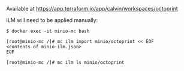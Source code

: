 Available at https://app.terraform.io/app/calvin/workspaces/octoprint

ILM will need to be applied manually:

```console
$ docker exec -it minio-mc bash

[root@minio-mc /]# mc ilm import minio/octoprint << EOF
<contents of minio-ilm.json>
EOF

[root@minio-mc /]# mc ilm ls minio/octoprint
```
